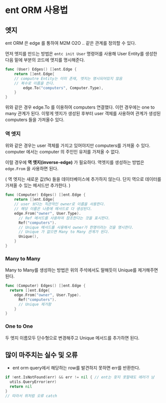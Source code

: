 # ent ORM 사용법

## 엣지
ent ORM 은 edge 를 통하여 M2M O2O .. 같은 관계를 정의할 수 있다.

먼저 엣지를 만드는 방법은 `entc init User` 명령어를 사용해 User Entity를 생성한 다음 밑에 부분의 코드에 엣지를 명시해준다.

```go
func (User) Edges() []ent.Edge {
	return []ent.Edge{
    // computre Entity는 이미 존재, 엣지는 명시되어있지 않음
    // 복수로 이름을 쓴다.
		edge.To("computers", Computer.Type),
	}
}
```

위와 같은 경우 edge.To 를 이용하여 computers 연결했다. 이런 경우에는 one to many 관계가 된다. 이렇게 엣지가 생성된 후부터 user 객체를 사용하여 관계가 생성된 computers 들을 가져올수 있다.

### 역 엣지 
위와 같은 경우는 user 객체를 가지고 있어야지만 computers를 가져올 수 있다. computer 에서는 computer 의 주인인 유저를 가져올 수 없다.

이럴 경우에 **역 엣지(inverse-edge)** 가 필요하다.
역엣지를 생성하는 방법은 `edge.From` 을 사용하면 된다.  

( 역 엣지는 새로운 값(fk) 들을 데이터베이스에 추가하지 않는다. 단지 역으로 데이터를 가져올 수 있는 메서드만 추가한다. )

```go
func (Computer) Edges() []ent.Edge {
	return []ent.Edge{
    // user 보다는 직관적인 owner로 이름을 사용한다.
    // 해당 이름은 나중에 메서드로 다 생성된다. 
    edge.From("owner", User.Type).
      // Ref 메서드를 사용하여 참조한다는 것을 표시한다.
      Ref("computers").
      // Unique 메서드를 사용해서 owner가 한명이라는 것을 명시한다.
      // Unique 가 없으면 Many to Many 관계가 된다.  
      Unique(),
	}
}
```

### Many to Many
Many to Many를 생성하는 방법은 위의 주석에서도 말해듯이 Unique를 제거해주면 된다. 
```go
func (Computer) Edges() []ent.Edge {
  return []ent.Edge{
    edge.From("owner", User.Type).
      Ref("computers").
      // Unique 제거함
	}
}
```

### One to One
두 엣지 이름모두 단수형으로 변경해주고 Unique 메서드를 추가하면 된다.

## 많이 마주치는 실수 및 오류
- ent orm query에서 해당하는 row를 발견하지 못하면 err를 반환한다.

```go
if !ent.IsNotFound(err) && err != nil { // ent는 찾지 못할때도 에러가 남
  utils.QueryError(err)
  return nil
}
// 따라서 위처럼 오류 catch
```